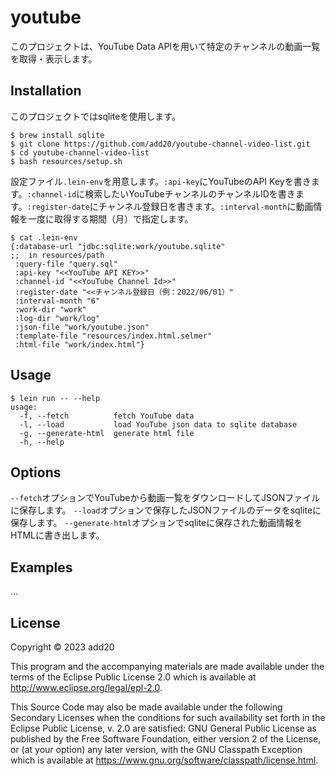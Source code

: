 # youtube

このプロジェクトは、YouTube Data APIを用いて特定のチャンネルの動画一覧を取得・表示します。

## Installation

このプロジェクトではsqliteを使用します。

```
$ brew install sqlite
$ git clone https://github.com/add20/youtube-channel-video-list.git
$ cd youtube-channel-video-list
$ bash resources/setup.sh
```

設定ファイル`.lein-env`を用意します。`:api-key`にYouTubeのAPI Keyを書きます。`:channel-id`に検索したいYouTubeチャンネルのチャンネルIDを書きます。`:register-date`にチャンネル登録日を書きます。`:interval-month`に動画情報を一度に取得する期間（月）で指定します。

```
$ cat .lein-env
{:database-url "jdbc:sqlite:work/youtube.sqlite"
;;  in resources/path
 :query-file "query.sql"
 :api-key "<<YouTube API KEY>>"
 :channel-id "<<YouTube Channel Id>>"
 :register-date "<<チャンネル登録日（例：2022/06/01）"
 :interval-month "6"
 :work-dir "work"
 :log-dir "work/log"
 :json-file "work/youtube.json"
 :template-file "resources/index.html.selmer"
 :html-file "work/index.html"}
```

## Usage

```
$ lein run -- --help
usage:
  -f, --fetch          fetch YouTube data
  -l, --load           load YouTube json data to sqlite database
  -g, --generate-html  generate html file
  -h, --help
```

## Options

`--fetch`オプションでYouTubeから動画一覧をダウンロードしてJSONファイルに保存します。
`--load`オプションで保存したJSONファイルのデータをsqliteに保存します。
`--generate-html`オプションでsqliteに保存された動画情報をHTMLに書き出します。

## Examples

...

## License

Copyright © 2023 add20

This program and the accompanying materials are made available under the
terms of the Eclipse Public License 2.0 which is available at
http://www.eclipse.org/legal/epl-2.0.

This Source Code may also be made available under the following Secondary
Licenses when the conditions for such availability set forth in the Eclipse
Public License, v. 2.0 are satisfied: GNU General Public License as published by
the Free Software Foundation, either version 2 of the License, or (at your
option) any later version, with the GNU Classpath Exception which is available
at https://www.gnu.org/software/classpath/license.html.
